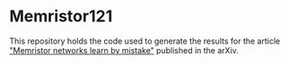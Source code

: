 # Memristor121

This repository holds the code used to generate the results for the article ["Memristor networks learn by mistake"]() published in the arXiv.
